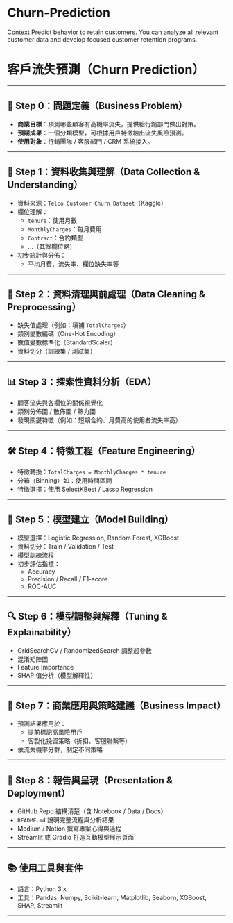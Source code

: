 # Churn-Prediction
Context Predict behavior to retain customers. You can analyze all relevant customer data and develop focused customer retention programs.

# 客戶流失預測（Churn Prediction）
---

## 📌 Step 0：問題定義（Business Problem）

- **商業目標**：預測哪些顧客有高機率流失，提供給行銷部門做出對策。
- **預期成果**：一個分類模型，可根據用戶特徵給出流失風險預測。
- **使用對象**：行銷團隊 / 客服部門 / CRM 系統接入。

---

## 📂 Step 1：資料收集與理解（Data Collection & Understanding）

- 資料來源：`Telco Customer Churn Dataset`（Kaggle）
- 欄位理解：
  - `tenure`：使用月數
  - `MonthlyCharges`：每月費用
  - `Contract`：合約類型
  - ...（其餘欄位略）
- 初步統計與分佈：
  - 平均月費、流失率、欄位缺失率等

---

## 🧹 Step 2：資料清理與前處理（Data Cleaning & Preprocessing）

- 缺失值處理（例如：填補 `TotalCharges`）
- 類別變數編碼（One-Hot Encoding）
- 數值變數標準化（StandardScaler）
- 資料切分（訓練集 / 測試集）

---

## 📊 Step 3：探索性資料分析（EDA）

- 顧客流失與各欄位的關係視覺化
- 類別分佈圖 / 散佈圖 / 熱力圖
- 發現關鍵特徵（例如：短期合約、月費高的使用者流失率高）

---

## 🛠️ Step 4：特徵工程（Feature Engineering）

- 特徵轉換：`TotalCharges = MonthlyCharges * tenure`
- 分箱（Binning）如：使用時間區間
- 特徵選擇：使用 SelectKBest / Lasso Regression

---

## 🤖 Step 5：模型建立（Model Building）

- 模型選擇：Logistic Regression, Random Forest, XGBoost
- 資料切分：Train / Validation / Test
- 模型訓練流程
- 初步評估指標：
  - Accuracy
  - Precision / Recall / F1-score
  - ROC-AUC

---

## 🔍 Step 6：模型調整與解釋（Tuning & Explainability）

- GridSearchCV / RandomizedSearch 調整超參數
- 混淆矩陣圖
- Feature Importance
- SHAP 值分析（模型解釋性）

---

## 💼 Step 7：商業應用與策略建議（Business Impact）

- 預測結果應用於：
  - 提前標記高風險用戶
  - 客製化挽留策略（折扣、客服聯繫等）
- 依流失機率分群，制定不同策略

---

## 🧾 Step 8：報告與呈現（Presentation & Deployment）

- GitHub Repo 結構清楚（含 Notebook / Data / Docs）
- `README.md` 說明完整流程與分析結果
- Medium / Notion 撰寫專案心得與過程
- Streamlit 或 Gradio 打造互動模型展示頁面

---

## 📚 使用工具與套件

- 語言：Python 3.x
- 工具：Pandas, Numpy, Scikit-learn, Matplotlib, Seaborn, XGBoost, SHAP, Streamlit

---

